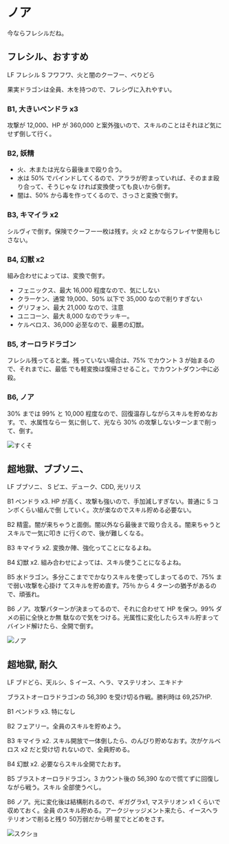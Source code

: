 # ノア 

今ならフレシルだね。

## フレシル、おすすめ

LF フレシル
S  フワフワ、火と闇のクーフー、べりどら

果実ドラゴンは全員、木を持つので、フレシヴに入れやすい。

### B1, 大きいペンドラ x3

攻撃が 12,000、HP が 360,000 と案外強いので、スキルのことはそれほど気にせず倒して行く。

### B2, 妖精

* 火、木または光なら最後まで殴り合う。
* 水は 50% でバインドしてくるので、アララが貯まっていれば、そのまま殴り合って、そうじゃな
	ければ変換使っても良いから倒す。
* 闇は、50% から毒を作ってくるので、さっさと変換で倒す。

### B3, キマイラ x2

シルヴィで倒す。保険でクーフー一枚は残す。火 x2 とかならフレイヤ使用もじさない。

### B4, 幻獣 x2

組み合わせによっては、変換で倒す。

* フェニックス、最大 16,000 程度なので、気にしない
* クラーケン、通常 19,000、50% 以下で 35,000 なので削りすぎない
* グリフォン、最大 21,000 なので、注意
* ユニコーン、最大 8,000 なのでラッキー。
* ケルベロス、36,000 必至なので、最悪の幻獣。

### B5, オーロラドラゴン

フレシル残ってると楽。残っていない場合は、75% でカウント 3 が始まるので、それまでに、最低
でも軽変換は復帰させること。でカウントダウン中に必殺。

### B6, ノア

30% までは 99% と 10,000 程度なので、回復温存しながらスキルを貯めなおす。で、水属性なら一
気に倒して、光なら 30% の攻撃しないターンまで削って、倒す。

![すくそ](http://i.imgur.com/Q6UP8fyl.jpg)

## 超地獄、ブブソニ、

LF ブブソニ、
S ピエ、デューク、CDD, 光リリス

B1 ペンドラ x3. HP が高く、攻撃も強いので、手加減しすぎない。普通に 5 コンボくらい組んで倒
していく。次が楽なのでスキル貯める必要ない。

B2 精霊。闇が来ちゃうと面倒。闇以外なら最後まで殴り合える。闇来ちゃうとスキルで一気に叩き
に行くので、後が難しくなる。

B3 キマイラ x2. 変換か陣、強化ってことになるよね。

B4 幻獣 x2. 組み合わせによっては、スキル使うことになるよね。

B5 水ドラゴン。多分ここまででかなりスキルを使ってしまってるので、75% まで弱い攻撃を心掛け
てスキルを貯め直す。75％ から 4 ターンの猶予があるので、頑張れ。

B6 ノア。攻撃パターンが決まってるので、それに合わせて HP を保つ。99% ダメの前に全快とか無
駄なので気をつける。光属性に変化したらスキル貯まってバインド解けたら、全開で倒す。

![ノア](http://i.imgur.com/3R87Lmel.jpg)

## 超地獄, 耐久

LF ブドどら、天ルシ、S イース、ヘラ、マステリオン、エキドナ

ブラストオーロラドラゴンの 56,390 を受け切る作戦。勝利時は 69,257HP.

B1 ペンドラ x3. 特になし

B2 フェアリー。全員のスキルを貯めよう。

B3 キマイラ x2. スキル開放で一体倒したら、のんびり貯めなおす。次がケルベロス x2 だと受け切
れないので、全員貯める。

B4 幻獣 x2. 必要ならスキル全開でたおす。

B5 ブラストオーロラドラゴン。3 カウント後の 56,390 なので慌てずに回復しながら戦う。スキル
全部使うべし。

B6 ノア。光に変化後は結構削れるので、ギガグラx1, マステリオン x1 くらいで収めておく。全員
のスキル貯める。アークジャッジメント来たら、イースヘラテリオンで削ると残り 50万弱だから明
星でとどめをさす。

![スクショ](http://i.imgur.com/NWnB08nl.jpg)

<!-- vim: set tw=90 filetype=markdown : -->

